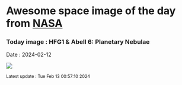 
# Awesome space image of the day from [NASA](https://api.nasa.gov/)

### Today image : HFG1 & Abell 6: Planetary Nebulae
Date : 2024-02-12

![](https://apod.nasa.gov/apod/image/2402/Hfg1Abell6_CadenaCoulon_1080.jpg)

<small>Latest update : Tue Feb 13 00:57:10 2024</small>
        